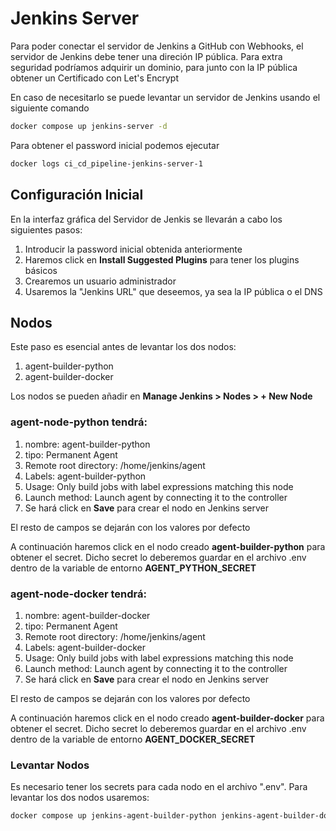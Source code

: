 # Jenkins Server

Para poder conectar el servidor de Jenkins a GitHub con Webhooks, el servidor de Jenkins debe tener una direción IP pública. Para extra seguridad podríamos adquirir un dominio, para junto con la IP pública obtener un Certificado con Let's Encrypt

En caso de necesitarlo se puede levantar un servidor de Jenkins usando el siguiente comando

```bash
docker compose up jenkins-server -d
```

Para obtener el password inicial podemos ejecutar

```bash
docker logs ci_cd_pipeline-jenkins-server-1
```

## Configuración Inicial

En la interfaz gráfica del Servidor de Jenkis se llevarán a cabo los siguientes pasos:
1. Introducir la password inicial obtenida anteriormente
1. Haremos click en **Install Suggested Plugins** para tener los plugins básicos
1. Crearemos un usuario administrador
1. Usaremos la "Jenkins URL" que deseemos, ya sea la IP pública o el DNS

## Nodos
Este paso es esencial antes de levantar los dos nodos:
1. agent-builder-python
1. agent-builder-docker

Los nodos se pueden añadir en **Manage Jenkins > Nodes > + New Node**

### agent-node-python tendrá:
1. nombre: agent-builder-python
1. tipo: Permanent Agent
1. Remote root directory: /home/jenkins/agent
1. Labels: agent-builder-python
1. Usage: Only build jobs with label expressions matching this node
1. Launch method: Launch agent by connecting it to the controller
1. Se hará click en **Save** para crear el nodo en Jenkins server

El resto de campos se dejarán con los valores por defecto

A continuación haremos click en el nodo creado **agent-builder-python** para obtener el secret. Dicho secret lo deberemos guardar en el archivo .env dentro de la variable de entorno **AGENT_PYTHON_SECRET**

### agent-node-docker tendrá:
1. nombre: agent-builder-docker
1. tipo: Permanent Agent
1. Remote root directory: /home/jenkins/agent
1. Labels: agent-builder-docker
1. Usage: Only build jobs with label expressions matching this node
1. Launch method: Launch agent by connecting it to the controller
1. Se hará click en **Save** para crear el nodo en Jenkins server

El resto de campos se dejarán con los valores por defecto

A continuación haremos click en el nodo creado **agent-builder-docker** para obtener el secret. Dicho secret lo deberemos guardar en el archivo .env dentro de la variable de entorno **AGENT_DOCKER_SECRET**

### Levantar Nodos
Es necesario tener los secrets para cada nodo en el archivo ".env". Para levantar los dos nodos usaremos:

```bash
docker compose up jenkins-agent-builder-python jenkins-agent-builder-docker -d
```
